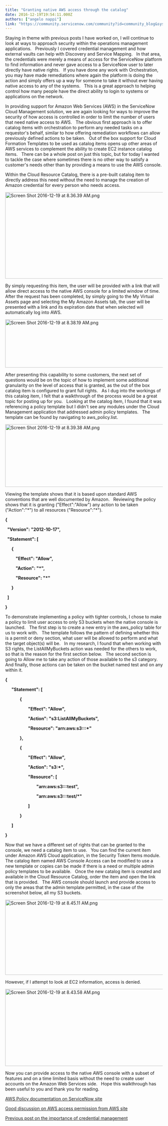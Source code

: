 ```yaml
---
title: "Granting native AWS access through the catalog"
date: 2016-12-19T19:54:11.000Z
authors: ["angelo nappi"]
link: "https://community.servicenow.com/community?id=community_blog&sys_id=acdc2665dbd0dbc01dcaf3231f9619f0"
---
```

<p class="p1">Staying in theme with previous posts I have worked on, I will continue to look at ways to approach security within the operations management applications.   Previously I covered credential management and how external vaults can help with Discovery and Service Mapping.   In that area, the credentials were merely a means of access for the ServiceNow platform to find information and never gave access to a ServiceNow user to later directly have native rights.   If you have done any work with Orchestration, you may have made remediations where again the platform is doing the action and simply offers up a way for someone to take it without ever having native access to any of the systems.   This is a great approach to helping control how many people have the direct ability to login to systems or applications on the network.</p><p class="p2"></p><p class="p1">In providing support for Amazon Web Services (AWS) in the ServiceNow Cloud Management solution, we are again looking for ways to improve the security of how access is controlled in order to limit the number of users that need native access to AWS.   The obvious first approach is to offer catalog items with orchestration to perform any needed tasks on a requestor's behalf, similar to how offering remediation workflows can allow previously defined actions to be taken.   Out of the box support for Cloud Formation Templates to be used as catalog items opens up other areas of AWS services to complement the ability to create EC2 instance catalog items.   There can be a whole post on just this topic, but for today I wanted to tackle the case where sometimes there is no other way to satisfy a customer's needs other than by providing a means to use the AWS console.</p><p class="p2"></p><p class="p1">Within the Cloud Resource Catalog, there is a pre-built catalog item to directly address this need without the need to manage the creation of Amazon credential for every person who needs access. </p><p class="p2"></p><p class="p2"><img   alt="Screen Shot 2016-12-19 at 8.36.39 AM.png" class="image-1 jive-image" src="0ac7c9c2dbd897041dcaf3231f961958.iix" style="width: 620px; height: 276px;"/></p><p class="p2"></p><p class="p1">By simply requesting this item, the user will be provided with a link that will allow direct access to the native AWS console for a limited window of time.   After the request has been completed, by simply going to the My Virtual Assets page and selecting the My Amazon Assets tab, the user will be presented with a link and its expiration date that when selected will automatically log into AWS. </p><p class="p2"></p><p class="p1"><img   alt="Screen Shot 2016-12-19 at 8.38.19 AM.png" class="image-2 jive-image" src="4fffd082dbdc9fc068c1fb651f96194e.iix" style="width: 620px; height: 154px;"/></p><p class="p2"></p><p class="p1">After presenting this capability to some customers, the next set of questions would be on the topic of how to implement some additional granularity on the level of access that is granted, as the out of the box catalog item is configured to grant full rights.   As I dug into the workings of this catalog item, I felt that a walkthrough of the process would be a great topic for posting up for you.   Looking at the catalog item, I found that it was referencing a policy template but I didn't see any modules under the Cloud Management application that addressed admin policy templates.   The template can be found by navigating to aws_policy.list. </p><p class="p2"></p><p class="p1"><img   alt="Screen Shot 2016-12-19 at 8.39.38 AM.png" class="image-3 jive-image" src="957fbbf1dbd01344e9737a9e0f961996.iix" style="width: 620px; height: 200px;"/></p><p class="p1"></p><p class="p1">Viewing the template shows that it is based upon standard AWS conventions that are well documented by Amazon.   Reviewing the policy shows that it is granting ("Effect":"Allow") any action to be taken ("Action":"*") to all resources ("Resource":"*").</p><p class="p1"><strong>{</strong></p><p class="p1"><strong>   "Version": "2012-10-17",</strong></p><p class="p1"><strong>   "Statement": [</strong></p><p class="p1"><strong>       {</strong></p><p class="p1"><strong>           "Effect": "Allow",</strong></p><p class="p1"><strong>           "Action": "*",</strong></p><p class="p1"><strong>           "Resource": "*"</strong></p><p class="p1"><strong>       }</strong></p><p class="p1"><strong>   ]</strong></p><p class="p1"><strong>}</strong></p><p class="p2"></p><p class="p1">To demonstrate implementing a policy with tighter controls, I chose to make a policy to limit user access to only S3 buckets when the native console is launched.   The first step is to create a new entry in the aws_policy table for us to work with.   The template follows the pattern of defining whether this is a permit or deny section, what user will be allowed to perform and what the target object(s) will be.   In my research, I found that when working with S3 rights, the ListAllMyBuckets action was needed for the others to work, so that is the reason for the first section below.   The second section is going to Allow me to take any action of those available to the s3 category.   And finally, those actions can be taken on the bucket named test and on any within it.</p><p class="p2"></p><p class="p1"><strong>{</strong></p><p class="p1"><strong>       "Statement": [</strong></p><p class="p1"><strong>               {</strong></p><p class="p1"><strong>                       "Effect": "Allow",</strong></p><p class="p1"><strong>                       "Action": "s3:ListAllMyBuckets",</strong></p><p class="p1"><strong>                       "Resource": "arn:aws:s3:::*"</strong></p><p class="p1"><strong>               },</strong></p><p class="p1"><strong>               {</strong></p><p class="p1"><strong>                       "Effect": "Allow",</strong></p><p class="p1"><strong>                       "Action": "s3:*",</strong></p><p class="p1"><strong>                       "Resource": [</strong></p><p class="p1"><strong>                               "arn:aws:s3:::test",</strong></p><p class="p1"><strong>                               "arn:aws:s3:::test/*"</strong></p><p class="p1"><strong>                       ]</strong></p><p class="p1"><strong>               }</strong></p><p class="p1"><strong>       ]</strong></p><p class="p1"><strong>}</strong></p><p class="p2"></p><p class="p1">Now that we have a different set of rights that can be granted to the console, we need a catalog item to use.   You can find the current item under Amazon AWS Cloud application, in the Security Token Items module.   The catalog item named AWS Console Access can be modified to use a new template or copies can be made if there is a need or multiple admin policy templates to be available.   Once the new catalog item is created and available in the Cloud Resource Catalog, order the item and open the link that is provided.   The AWS console should launch and provide access to only the areas that the admin template permitted, in the case of the screenshot below, all my S3 buckets.</p><p class="p2"></p><p class="p1"><img   alt="Screen Shot 2016-12-19 at 8.45.11 AM.png" class="image-4 jive-image" height="240" src="65e6e5c6db5cd304b322f4621f96195d.iix" style="height: 240px; width: 1102.22px;" width="1102"/></p><p class="p1">However, if I attempt to look at EC2 information, access is denied.</p><p class="p1"></p><p class="p1"><img   alt="Screen Shot 2016-12-19 at 8.43.58 AM.png" class="image-5 jive-image" height="246" src="66010906db1897041dcaf3231f9619d7.iix" style="height: 246px; width: 1097.27px;" width="1097"/></p><p class="p2"></p><p class="p1">Now you can provide access to the native AWS console with a subset of features and on a time limited basis without the need to create user accounts on the Amazon Web Services side.   Hope this walkthrough has been useful to you and thank you for reading.</p><p class="p1"></p><p class="p1"><a title="ocs.servicenow.com/bundle/geneva-it-operations-management/page/product/amazon_web_services/task/t_DefineAWSPolicies.html" href="https://docs.servicenow.com/bundle/geneva-it-operations-management/page/product/amazon_web_services/task/t_DefineAWSPolicies.html">AWS Policy documentation on ServiceNow site</a></p><p class="p1"></p><p class="p1"><a title="cs.aws.amazon.com/IAM/latest/UserGuide/access_permissions.html" href="http://docs.aws.amazon.com/IAM/latest/UserGuide/access_permissions.html">Good discussion on AWS access permission from AWS site</a></p><p class="p1"></p><p class="p2"><a title="" _jive_internal="true" href="/community?id=community_blog&sys_id=b7bcae25dbd0dbc01dcaf3231f9619ac">Previous post on the importance of credential management</a></p>